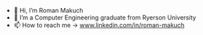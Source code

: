 - 👋 Hi, I’m Roman Makuch
- 🌱 I’m a Computer Engineering graduate from Ryerson University
- 📫 How to reach me -> www.linkedin.com/in/roman-makuch

<!---
rmakuch/rmakuch is a ✨ special ✨ repository because its `README.md` (this file) appears on your GitHub profile.
You can click the Preview link to take a look at your changes.
--->
